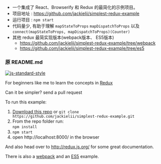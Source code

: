 * 一个集成了 React、Browserify 和 Redux 的最简化的示例项目。
* 项目地址 : https://github.com/jackielii/simplest-redux-example
* 运行项目 : `npm start`
* 代码量少, 有助于理解 `mapStateToProps` `mapDispatchToProps` 以及 `connect(mapStateToProps, mapDispatchToProps)(Counter)`
* 其他 redux 最简实现版本(webpack版本、 ES5版本)
    * https://github.com/jackielii/simplest-redux-example/tree/webpack
    * https://github.com/jackielii/simplest-redux-example/tree/es5



### 原 README.md

[![js-standard-style](https://img.shields.io/badge/code%20style-standard-brightgreen.svg?style=flat)](http://standardjs.com/)

For beginners like me to learn the concepts in [Redux](https://github.com/rackt/redux)

Can it be simpler? send a pull request

To run this example:

1. [Download this repo](https://github.com/jackielii/simplest-redux-example/archive/master.zip) or `git clone https://github.com/jackielii/simplest-redux-example.git`
2. From the repo folder run:  
   `npm install`
3. `npm start`
4. open http://localhost:8000/ in the browser

And also head over to http://redux.js.org/ for some great documentation.

There is also a [webpack](https://github.com/jackielii/simplest-redux-example/tree/webpack) and an [ES5](https://github.com/jackielii/simplest-redux-example/tree/es5) example.
